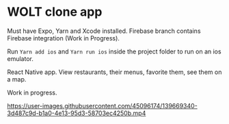 # WOLT clone app

Must have Expo, Yarn and Xcode installed. Firebase branch contains Firebase integration (Work in Progress).

Run `Yarn add ios` and `Yarn run ios` inside the project folder to run on an ios emulator. 

React Native app. View restaurants, their menus, favorite them, see them on a map.

Work in progress. 

 

 

https://user-images.githubusercontent.com/45096174/139669340-3d487c9d-b1a0-4e13-95d3-58703ec4250b.mp4


